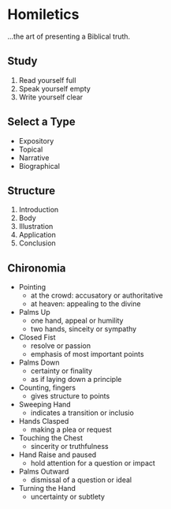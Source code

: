 # Homiletics
...the art of presenting a Biblical truth.

## Study

1. Read yourself full
2. Speak yourself empty
3. Write yourself clear

## Select a Type

* Expository
* Topical
* Narrative
* Biographical

## Structure

1. Introduction
2. Body
3. Illustration
4. Application
5. Conclusion

## Chironomia

* Pointing
  * at the crowd: accusatory or authoritative
  * at heaven: appealing to the divine
* Palms Up
  * one hand, appeal or humility
  * two hands, sinceity or sympathy
* Closed Fist
  * resolve or passion
  * emphasis of most important points
* Palms Down
  * certainty or finality
  * as if laying down a principle
* Counting, fingers
  * gives structure to points
* Sweeping Hand
  * indicates a transition or inclusio
* Hands Clasped
  * making a plea or request
* Touching the Chest
  * sincerity or truthfulness
* Hand Raise and paused
  * hold attention for a question or impact
* Palms Outward
  * dismissal of a question or ideal
* Turning the Hand
  * uncertainty or subtlety

